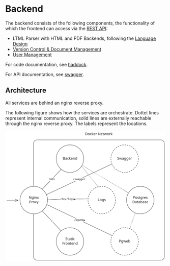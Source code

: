 # Backend

The backend consists of the following components, the functionality of which the frontend can access via the [REST API](api):
- LTML Parser with HTML and PDF Backends, following the [Language Design](../language)
- [Version Control & Document Management](version-control)
- [User Management](user-management)

For code documentation, see [haddock](https://fpo.bahn.sh/dev/haddock).

For API documentation, see [swagger](https://fpo.bahn.sh/dev/purs).

## Architecture

All services are behind an nginx reverse proxy.

The following figure shows how the services are orchestrate.
Dottet lines represent internal communication, solid lines are externally reachable through the nginx reverse proxy. The labels represent the locations.

<!-- Hier sieht man richtig Finns Motivation bei dem Dateinamen -->
![](image.svg)

